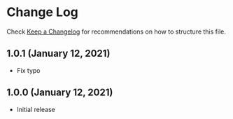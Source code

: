 # Change Log
Check [Keep a Changelog](http://keepachangelog.com/) for recommendations on how to structure this file.

## 1.0.1 (January 12, 2021)
- Fix typo

## 1.0.0 (January 12, 2021)
- Initial release

